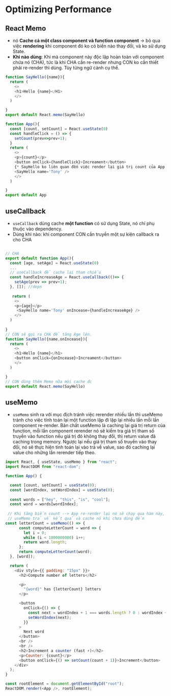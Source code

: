 # Optimizing Performance

## React Memo
- nó **Cache cả một class component và function component** -> bỏ qua việc **rendering** khi component đó ko có biến nào thay đổi, và ko sử dụng State.
- **Khi nào dùng**: Khi mà component này độc lập hoàn toàn với component chứa nó (CHA), tức là khi CHA cần re-render nhưng CON ko cần thiết phải re-render thì dùng. Tùy từng ngữ cảnh cụ thể.
```js
function SayHello({name}){
  return (
    <>
    <h1>Hello {name}</H1>
    </>
  )

}
export default React.memo(SayHello)

function App(){
  const [count, setCount] = React.useState(0)
  const handleClick = () => {
    setCount(prev=>prev+1);
  }
  return (
    <>
    <p>{count}</p>
    <button onClick={handleClick}>Increament</button>
    {* SayHello ko liên quan đến việc render lại giá trị count của App *}
    <SayHello name='Tony' />
    </>
  )

}
export default App
```
## useCallback
- `useCallback` dùng cache **một function** có sử dụng State, nó chỉ phụ thuộc vào dependency.
- Dùng khi nào: khi component CON cần truyền một sự kiện callback ra cho CHA

```js

// CHA 
export default function App(){
  const [age, setAge] = React.useState(0)
  ...
  // useCallback để cache lại tham chiếu
  const handleIncreaseAge = React.useCallback(()=> {
    setAge(prev => prev+1);
  }, []); //depn
  
   return (
    <>
    <p>{age}</p>
     <SayHello name='Tony' onIncease={handleIncreaseAge} />
    </>
  )
  
}
// CON sẽ gọi ra CHA để tăng Age lên.
function SayHello({name,onIncease}){
  return (
    <>
    <h1>Hello {name}</h1>
    <button onClick={onIncease}>Increament</button>
    </>
  )

}
// CON dùng thêm Memo nữa mới cache đc
export default React.memo(SayHello)

```
## useMemo
- `useMemo` sinh ra với mục địch tránh việc rerender nhiều lần thì useMemo tránh cho việc tính toán lại một function lặp đi lặp lại nhiều lần mỗi lần component re-render. Bản chất useMemo là caching lại giá trị return của function, mỗi lần component rerender nó sẽ kiểm tra giá trị tham số truyền vào function nếu giá trị đó không thay đổi, thì return value đã caching trong memory. Ngược lại nếu giá trị tham số truyền vào thay đổi, nó sẽ thực hiện tính toán lại vào trả về value, sao đó caching lại value cho những lần rerender tiếp theo.

```js
import React, { useState, useMemo } from "react";
import ReactDOM from "react-dom";

function App() {

  const [count, setCount] = useState(0);
  const [wordIndex, setWordIndex] = useState(0);
  
  const words = ["hey", "this", "is", "cool"];
  const word = words[wordIndex];
  
 // Khi tăng biến count --> App re-render lại nó sẽ chạy qua hàm này, trong khi chưa cần dùng đến nó
 // useMemo trả về kết quả và cache nó khi chưa dùng đến
const letterCount = useMemo(() => {
      const computeLetterCount = word => {
        let i = 0;
        while (i < 1000000000) i++;
        return word.length;
      };
      return computeLetterCount(word);
  }, [word]);

  return (
    <div style={{ padding: "15px" }}>
      <h2>Compute number of letters</h2>

      <p>
        "{word}" has {letterCount} letters
      </p>

      <button
        onClick={() => {
          const next = wordIndex + 1 === words.length ? 0 : wordIndex + 1;
          setWordIndex(next);
        }}
      >
        Next word
      </button>
      <br />
      <br />
      <h2>Increment a counter (fast ⚡️)</h2>
      <p>Counter: {count}</p>
      <button onClick={() => setCount(count + 1)}>Increment</button>
    </div>
  );
}

const rootElement = document.getElementById("root");
ReactDOM.render(<App />, rootElement);


```



